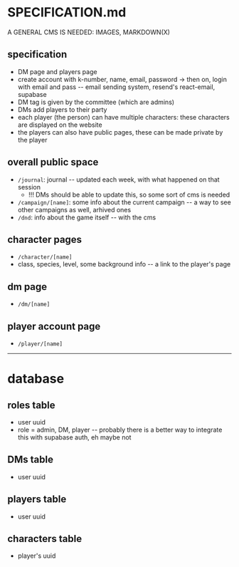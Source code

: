 # SPECIFICATION.md

A GENERAL CMS IS NEEDED: IMAGES, MARKDOWN(X)

## specification
- DM page and players page
- create account with k-number, name, email, password -> then on, login with email and pass -- email sending system, resend's react-email, supabase
- DM tag is given by the committee (which are admins)
- DMs add players to their party
- each player (the person) can have multiple characters: these characters are displayed on the website
- the players can also have public pages, these can be made private by the player

## overall public space
- `/journal`: journal -- updated each week, with what happened on that session
	- !!! DMs should be able to update this, so some sort of cms is needed
- `/campaign/[name]`: some info about the current campaign -- a way to see other campaigns as well, arhived ones
- `/dnd`: info about the game itself -- with the cms

## character pages
- `/character/[name]`
- class, species, level, some background info -- a link to the player's page

## dm page
- `/dm/[name]`

## player account page
- `/player/[name]`

---
# database

## roles table
- user uuid
- role = admin, DM, player -- probably there is a better way to integrate this with supabase auth, eh maybe not

## DMs table
- user uuid

## players table
- user uuid

## characters table
- player's uuid